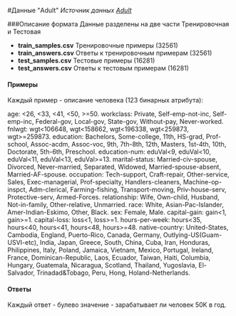 #Данные "Adult"
*Источник данных [Adult](http://archive.ics.uci.edu/ml/datasets/Adult)*

###Описание формата
Данные разделены на две части Тренировочная и Тестовая

+ **train_samples.csv**  Тренировочные примеры (32561)
+ **train_answers.csv**  Ответы к тренировочным примерам (32561)
+ **test_samples.csv**   Тестовые примеры (16281)
+ **test_answers.csv**   Ответы к тестовым примерам (16281)

#### Примеры

Каждый пример - описание человека (123 бинарных атрибута):

age: <26, <33, <41, <50, >=50.
workclass: Private, Self-emp-not-inc, Self-emp-inc, Federal-gov, Local-gov, State-gov, Without-pay, Never-worked.
fnlwgt: wgt<106648, wgt<158662, wgt<196338, wgt<259873, wgt>=259873.
education: Bachelors, Some-college, 11th, HS-grad, Prof-school, Assoc-acdm, Assoc-voc, 9th, 7th-8th, 12th, Masters, 1st-4th, 10th, Doctorate, 5th-6th, Preschool.
education-num: eduVal<9, eduVal<10, eduVal<11, eduVal<13, eduVal>=13.
marital-status: Married-civ-spouse, Divorced, Never-married, Separated, Widowed, Married-spouse-absent, Married-AF-spouse.
occupation: Tech-support, Craft-repair, Other-service, Sales, Exec-managerial, Prof-specialty, Handlers-cleaners, Machine-op-inspct, Adm-clerical, Farming-fishing, Transport-moving, Priv-house-serv, Protective-serv, Armed-Forces.
relationship: Wife, Own-child, Husband, Not-in-family, Other-relative, Unmarried.
race: White, Asian-Pac-Islander, Amer-Indian-Eskimo, Other, Black.
sex: Female, Male.
capital-gain: gain<1, gain>=1.
capital-loss: loss<1, loss>=1.
hours-per-week: hours<35, hours<40, hours<41, hours<48, hours>=48.
native-country: United-States, Cambodia, England, Puerto-Rico, Canada, Germany, Outlying-US(Guam-USVI-etc), India, Japan, Greece, South, China, Cuba, Iran, Honduras, Philippines, Italy, Poland, Jamaica, Vietnam, Mexico, Portugal, Ireland, France, Dominican-Republic, Laos, Ecuador, Taiwan, Haiti, Columbia, Hungary, Guatemala, Nicaragua, Scotland, Thailand, Yugoslavia, El-Salvador, Trinadad&Tobago, Peru, Hong, Holand-Netherlands.


#### Ответы
Каждый ответ - булево значение - зарабатывает ли человек 50K в год.
